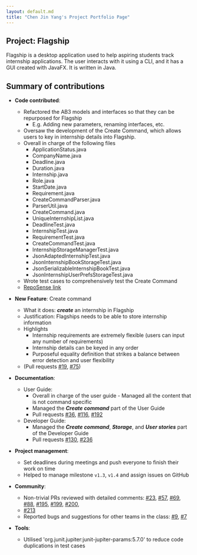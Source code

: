 ```yaml
---
layout: default.md
title: "Chen Jin Yang's Project Portfolio Page"
---
```


## Project: Flagship

Flagship is a desktop application used to help aspiring students track internship applications. The user interacts with it using a CLI, and it has a GUI created with JavaFX. It is written in Java.

## Summary of contributions

* **Code contributed**:
    * Refactored the AB3 models and interfaces so that they can be repurposed for Flagship
        * E.g. Adding new parameters, renaming interfaces, etc.
    * Oversaw the development of the Create Command, which allows users to key in internship details into Flagship.
    * Overall in charge of the following files
      * ApplicationStatus.java
      * CompanyName.java
      * Deadline.java
      * Duration.java
      * Internship.java
      * Role.java
      * StartDate.java
      * Requirement.java
      * CreateCommandParser.java
      * ParserUtil.java
      * CreateCommand.java
      * UniqueInternshipList.java
      * DeadlineTest.java
      * InternshipTest.java
      * RequirementTest.java
      * CreateCommandTest.java
      * InternshipStorageManagerTest.java
      * JsonAdaptedInternshipTest.java
      * JsonInternshipBookStorageTest.java
      * JsonSerializableInternshipBookTest.java
      * JsonInternshipUserPrefsStorageTest.java
    * Wrote test cases to comprehensively test the Create Command
    * [RepoSense link](https://nus-cs2103-ay2324s1.github.io/tp-dashboard/?search=&sort=groupTitle&sortWithin=title&timeframe=commit&mergegroup=&groupSelect=groupByRepos&breakdown=true&checkedFileTypes=docs~functional-code~test-code&since=2023-09-22&tabOpen=true&tabType=authorship&tabAuthor=jinyang628&tabRepo=AY2324S1-CS2103T-W17-1%2Ftp%5Bmaster%5D&authorshipIsMergeGroup=false&authorshipFileTypes=docs~functional-code~test-code&authorshipIsBinaryFileTypeChecked=false&authorshipIsIgnoredFilesChecked=false)

* **New Feature**: Create command
    * What it does: _**create**_ an internship in Flagship
    * Justification: Flagships needs to be able to store internship information
    * Highlights
      * Internship requirements are extremely flexible (users can input any number of requirements)
      * Internship details can be keyed in any order
      * Purposeful equality definition that strikes a balance between error detection and user flexibility 
    * (Pull requests [\#19](https://github.com/AY2324S1-CS2103T-W17-1/tp/pull/19), [\#75](https://github.com/AY2324S1-CS2103T-W17-1/tp/pull/75))

* **Documentation**:
  * User Guide:
    * Overall in charge of the user guide - Managed all the content that is not command specific 
    * Managed the _**Create command**_ part of the User Guide
    * Pull requests [\#36](https://github.com/AY2324S1-CS2103T-W17-1/tp/pull/36), [\#116](https://github.com/AY2324S1-CS2103T-W17-1/tp/pull/116), [\#192](https://github.com/AY2324S1-CS2103T-W17-1/tp/pull/192)
  * Developer Guide:
    * Managed the _**Create command**_, _**Storage**_, and _**User stories**_ part of the Developer Guide
    * Pull requests [\#130](https://github.com/AY2324S1-CS2103T-W17-1/tp/pull/130), [\#236](https://github.com/AY2324S1-CS2103T-W17-1/tp/pull/236)

* **Project management**:
  * Set deadlines during meetings and push everyone to finish their work on time
  * Helped to manage milestone `v1.3`, `v1.4` and assign issues on GitHub

* **Community**:
  * Non-trivial PRs reviewed with detailed comments:
    [\#23](https://github.com/AY2324S1-CS2103T-W17-1/tp/pull/23),
    [\#57](https://github.com/AY2324S1-CS2103T-W17-1/tp/pull/57),
    [\#69](https://github.com/AY2324S1-CS2103T-W17-1/tp/pull/69),
    [\#88](https://github.com/AY2324S1-CS2103T-W17-1/tp/pull/88),
    [\#195](https://github.com/AY2324S1-CS2103T-W17-1/tp/pull/195),
    [\#199](https://github.com/AY2324S1-CS2103T-W17-1/tp/pull/199),
    [\#200](https://github.com/AY2324S1-CS2103T-W17-1/tp/pull/200),
  * [\#213](https://github.com/AY2324S1-CS2103T-W17-1/tp/pull/213)
  * Reported bugs and suggestions for other teams in the class:
    [\#9](https://github.com/jinyang628/ped/issues/9),
    [\#7](https://github.com/jinyang628/ped/issues/7)

* **Tools**:
  * Utilised 'org.junit.jupiter:junit-jupiter-params:5.7.0' to reduce code duplications in test cases
